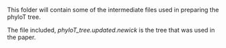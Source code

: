 This folder will contain some of the intermediate files used in preparing
the phyloT tree.

The file included, *phyloT_tree.updated.newick* is the tree that was used in
the paper.
